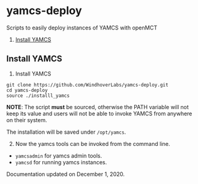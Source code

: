 # yamcs-deploy
Scripts to easily deploy instances of YAMCS with openMCT

1. [Install YAMCS](#install_yamcs)

## Install YAMCS<a name="install_yamcs"></a>

1. Install YAMCS
```
git clone https://github.com/WindhoverLabs/yamcs-deploy.git
cd yamcs-deploy
source ./installl_yamcs
```
**NOTE**: The script __must__ be sourced, otherwise the PATH variable will not keep its value
and users will not be able to invoke YAMCS from anywhere on their system.

The installation will be saved under `/opt/yamcs`.

2. Now the yamcs tools can be invoked from the command line. 
- `yamcsadmin` for yamcs admin tools.
- `yamcsd` for running yamcs instances.
 
 Documentation updated on December 1, 2020.